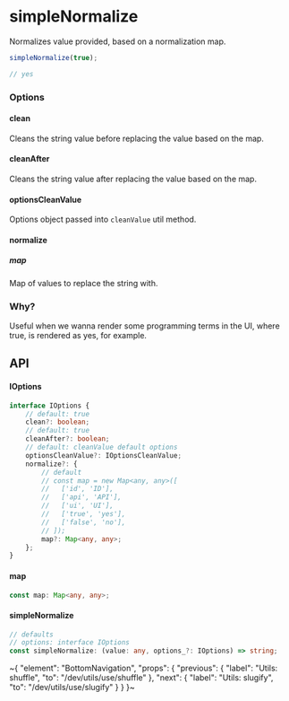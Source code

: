 
# simpleNormalize

Normalizes value provided, based on a normalization map.

```ts
simpleNormalize(true);

// yes
```

### Options

#### clean

Cleans the string value before replacing the value based on the map.

#### cleanAfter

Cleans the string value after replacing the value based on the map.

#### optionsCleanValue

Options object passed into `cleanValue` util method.

#### normalize

##### map

Map of values to replace the string with.

### Why?

Useful when we wanna render some programming terms in the UI, where true, is rendered as yes, for example.

## API

#### IOptions

```ts
interface IOptions {
    // default: true
    clean?: boolean;
    // default: true
    cleanAfter?: boolean;
    // default: cleanValue default options
    optionsCleanValue?: IOptionsCleanValue;
    normalize?: {
        // default
        // const map = new Map<any, any>([
        //   ['id', 'ID'],
        //   ['api', 'API'],
        //   ['ui', 'UI'],
        //   ['true', 'yes'],
        //   ['false', 'no'],
        // ]);
        map?: Map<any, any>;
    };
}
```

#### map

```ts
const map: Map<any, any>;
```

#### simpleNormalize

```ts
// defaults
// options: interface IOptions
const simpleNormalize: (value: any, options_?: IOptions) => string;
```


~{
  "element": "BottomNavigation",
  "props": {
    "previous": {
      "label": "Utils: shuffle",
      "to": "/dev/utils/use/shuffle"
    },
    "next": {
      "label": "Utils: slugify",
      "to": "/dev/utils/use/slugify"
    }
  }
}~
